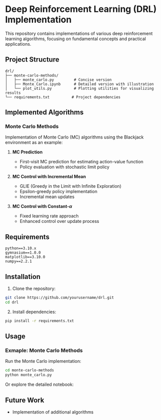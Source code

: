 
# Deep Reinforcement Learning (DRL) Implementation

This repository contains implementations of various deep reinforcement learning algorithms, focusing on fundamental concepts and practical applications.

## Project Structure

```
drl/
├── monte-carlo-methods/
│   ├── monte_carlo.py         # Concise version
│   ├── Monte_Carlo.ipynb      # Detailed version with illustration
│   └── plot_utils.py          # Plotting utilities for visualizing results
└── requirements.txt          # Project dependencies
```

## Implemented Algorithms

### Monte Carlo Methods
Implementation of Monte Carlo (MC) algorithms using the Blackjack environment as an example:

1. **MC Prediction**
   - First-visit MC prediction for estimating action-value function
   - Policy evaluation with stochastic limit policy

2. **MC Control with Incremental Mean**
   - GLIE (Greedy in the Limit with Infinite Exploration)
   - Epsilon-greedy policy implementation
   - Incremental mean updates

3. **MC Control with Constant-$α$**
   - Fixed learning rate approach
   - Enhanced control over update process

## Requirements

```
python==3.10.x
gymnasium==1.0.0
matplotlib==3.10.0
numpy==2.2.1
```

## Installation

1. Clone the repository:
```bash
git clone https://github.com/yourusername/drl.git
cd drl
```

2. Install dependencies:
```bash
pip install -r requirements.txt
```

## Usage

### Exmaple: Monte Carlo Methods

Run the Monte Carlo implementation:
```bash
cd monte-carlo-methods
python monte_carlo.py
```
Or explore the detailed notebook:

## Future Work

- Implementation of additional algorithms


